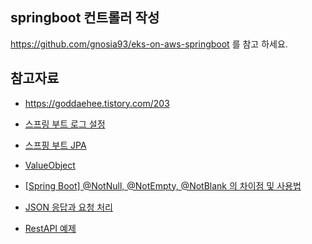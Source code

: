 ## springboot 컨트롤러 작성 ##

https://github.com/gnosia93/eks-on-aws-springboot 를 참고 하세요.

## 참고자료 ##

* https://goddaehee.tistory.com/203

* [스프링 부트 로그 설정](https://goddaehee.tistory.com/206)

* [스프핑 부트 JPA](https://goddaehee.tistory.com/209)

* [ValueObject](https://tecoble.techcourse.co.kr/post/2020-06-11-value-object/)

* [[Spring Boot] @NotNull, @NotEmpty, @NotBlank 의 차이점 및 사용법](https://sanghye.tistory.com/36)
* [JSON 응답과 요청 처리](https://velog.io/@injoon2019/%EC%8A%A4%ED%94%84%EB%A7%81-%EC%8A%A4%ED%94%84%EB%A7%815-%ED%94%84%EB%A1%9C%EA%B7%B8%EB%9E%98%EB%B0%8D-%EC%9E%85%EB%AC%B8-16-%EC%9E%A5-JSON-%EC%9D%91%EB%8B%B5%EA%B3%BC-%EC%9A%94%EC%B2%AD-%EC%B2%98%EB%A6%AC)

* [RestAPI 예제](https://penthegom.tistory.com/29)

